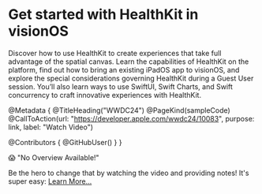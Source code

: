 # Get started with HealthKit in visionOS

Discover how to use HealthKit to create experiences that take full advantage of the spatial canvas. Learn the capabilities of HealthKit on the platform, find out how to bring an existing iPadOS app to visionOS, and explore the special considerations governing HealthKit during a Guest User session. You’ll also learn ways to use SwiftUI, Swift Charts, and Swift concurrency to craft innovative experiences with HealthKit.

@Metadata {
   @TitleHeading("WWDC24")
   @PageKind(sampleCode)
   @CallToAction(url: "https://developer.apple.com/wwdc24/10083", purpose: link, label: "Watch Video")

   @Contributors {
      @GitHubUser(<replace this with your GitHub handle>)
   }
}

😱 "No Overview Available!"

Be the hero to change that by watching the video and providing notes! It's super easy:
 [Learn More…](https://wwdcnotes.github.io/WWDCNotes/documentation/wwdcnotes/contributing)

